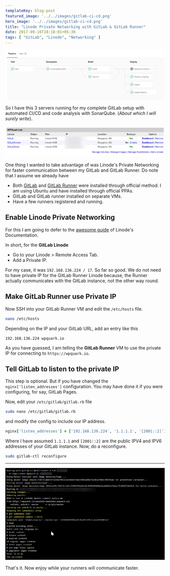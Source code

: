 ```yaml
---
templateKey: blog-post
featured_image: '../../images/gitlab-ci-cd.png'
hero_image: '../../images/gitlab-ci-cd.png'
title: "Linode Private Networking with GitLab & GitLab Runner"
date: 2017-09-16T18:18:01+05:30
tags: [ "GitLab", "Linode", "Networking" ]
---
```

![GitLab CI/CD](../../images/gitlab-ci-cd.png)

So I have this 3 servers running for my complete GitLab setup with automated CI/CD
and code analysis with SonarQube. (*About which I will surely write*).

![GitLab CI/CD](../../images/linode-instances.png)

One thing I wanted to take advantage of was Linode's Private Networking for
faster communication between my GitLab and GitLab Runner. Do note that I assume
we already have

* Both [GitLab](https://about.gitlab.com/installation/) and [GitLab Runner](https://docs.gitlab.com/runner/install/linux-repository.html)
	were installed through official method. I am using Ubuntu and have installed
	through official PPAs.
* GitLab and GitLab runner installed on separate VMs.
* Have a few runners registered and running.

## Enable Linode Private Networking

For this I am going to defer to the [awesome guide](https://www.linode.com/docs/networking/remote-access#adding-private-ip-addresses) of Linode's Documentation.

In short, for the **GitLab Linode**

* Go to your Linode > Remote Access Tab.
* Add a Private IP.

For my case, it was `192.168.136.224 / 17`. So far so good. We do not need to
have private IP for the GitLab Runner Linode because, the Runner actually
communicates with the GitLab instance, not the other way round.

## Make GitLab Runner use Private IP

Now SSH into your GitLab Runner VM and edit the `/etc/hosts` file.

```bash
nano /etc/hosts
```

Depending on the IP and your GitLab URL, add an entry like this

```text
192.168.136.224 wpquark.io
```

As you have guessed, I am telling the **GitLab Runner** VM to use the private
IP for connecting to `https://wpquark.io`.

## Tell GitLab to listen to the private IP

This step is optional. But if you have changed the `nginx['listen_addresses']`
configuration. You may have done it if you were configuring, for say, GitLab Pages.

Now, edit your `/etc/gitlab/gitlab.rb` file

```bash
sudo nano /etc/gitlab/gitlab.rb
```

and modify the config to include our IP address.

```ruby
nginx['listen_addresses'] = ['192.168.136.224', '1.1.1.1', '[2001::2]']
```

Where I have assumed `1.1.1.1` and `[2001::2]` are the public IPV4 and IPV6 addresses
of your GitLab instance. Now, do a reconfigure.

```bash
sudo gitlab-ctl reconfigure
```

--------------------------------------------------------------------------------

![GitLab CI/CD](../../images/gitlab-runner.png)

That's it. Now enjoy while your runners will communicate faster.

